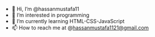 - 👋 Hi, I’m @hassanmustafa11
- 👀 I’m interested in programming  
- 🌱 I’m currently learning HTML-CSS-JavaScript
- 📫 How to reach me at @hassanmustafa1121@gmail.com

<!---
hassanmustafa11/hassanmustafa11 is a ✨ special ✨ repository because its `README.md` (this file) appears on your GitHub profile.
You can click the Preview link to take a look at your changes.
--->
